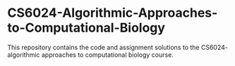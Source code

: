 # CS6024-Algorithmic-Approaches-to-Computational-Biology
This repository contains the code and assignment solutions to the CS6024- algorithmic approaches to computational biology course.

